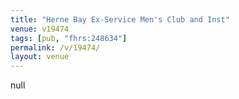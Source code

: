 ```yaml
---
title: "Herne Bay Ex-Service Men's Club and Inst"
venue: v19474
tags: [pub, "fhrs:248634"]
permalink: /v/19474/
layout: venue
---
```

null